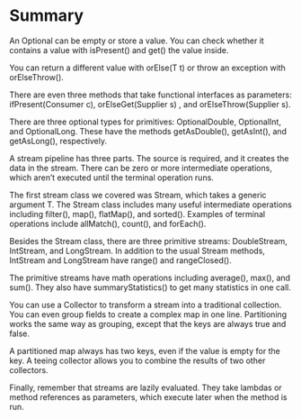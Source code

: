 # Summary

An Optional<T> can be empty or store a value. You can check whether it contains a value with isPresent() and get() the
value inside.

You can return a different value with orElse(T t) or throw an exception with orElseThrow().

There are even three methods that take functional interfaces as parameters: ifPresent(Consumer c), orElseGet(Supplier s)
, and orElseThrow(Supplier s).

There are three optional types for primitives: OptionalDouble, OptionalInt, and OptionalLong.
These have the methods getAsDouble(), getAsInt(), and getAsLong(), respectively.

A stream pipeline has three parts. The source is required, and it creates the data in the stream. There can be zero or
more intermediate operations, which aren’t executed until the terminal operation runs.

The first stream class we covered was Stream<T>, which takes a generic argument T. The Stream<T> class includes many
useful intermediate operations including filter(), map(), flatMap(), and sorted(). Examples of terminal operations
include allMatch(), count(), and forEach().

Besides the Stream<T> class, there are three primitive streams: DoubleStream, IntStream, and LongStream. In addition to
the usual Stream<T> methods, IntStream and LongStream have range() and rangeClosed().

The primitive streams have math operations including average(), max(), and sum(). They also have summaryStatistics() to
get many statistics in one call.

You can use a Collector to transform a stream into a traditional collection. You can even group fields to create a
complex map in one line. Partitioning works the same way as grouping, except that the keys are always true and false.

A partitioned map always has two keys, even if the value is empty for the key. A teeing collector allows you to combine
the results of two other collectors.

Finally, remember that streams are lazily evaluated. They take lambdas or method references as parameters, which execute
later when the method is run.